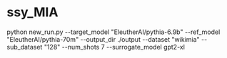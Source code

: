 # ssy_MIA
python new_run.py --target_model "EleutherAI/pythia-6.9b" --ref_model "EleutherAI/pythia-70m" --output_dir ./output --dataset "wikimia" --sub_dataset "128" --num_shots 7 --surrogate_model gpt2-xl